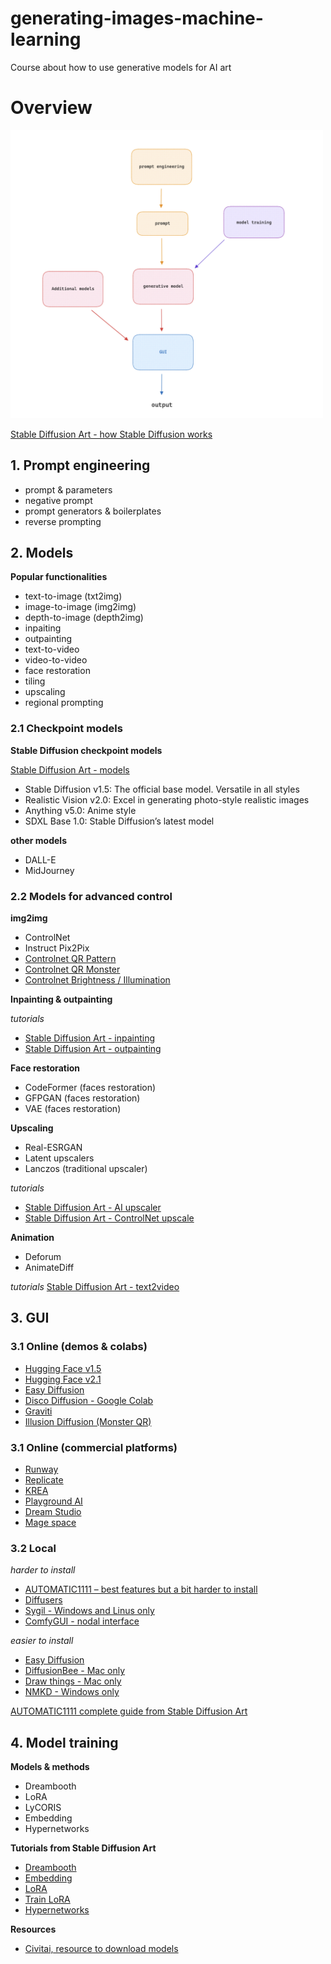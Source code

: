 # generating-images-machine-learning
Course about how to use generative models for AI art

# Overview

<img src="assets/generative models workflow.png" width="500" alt="generative model workflow">

[Stable Diffusion Art - how Stable Diffusion works](https://stable-diffusion-art.com/how-stable-diffusion-work/)

## 1. Prompt engineering

- prompt & parameters
- negative prompt
- prompt generators & boilerplates
- reverse prompting

## 2. Models

**Popular functionalities**

- text-to-image (txt2img)
- image-to-image (img2img)
- depth-to-image (depth2img)
- inpaiting
- outpainting
- text-to-video
- video-to-video
- face restoration
- tiling
- upscaling
- regional prompting


### 2.1 Checkpoint models

**Stable Diffusion checkpoint models**

[Stable Diffusion Art - models](https://stable-diffusion-art.com/models/)

- Stable Diffusion v1.5: The official base model. Versatile in all styles
- Realistic Vision v2.0: Excel in generating photo-style realistic images
- Anything v5.0: Anime style
- SDXL Base 1.0: Stable Diffusion’s latest model

**other models**

- DALL-E
- MidJourney

### 2.2 Models for advanced control

**img2img**
- ControlNet
- Instruct Pix2Pix
- [Controlnet QR Pattern](https://civitai.com/models/90940/controlnet-qr-pattern-qr-codes)
- [Controlnet QR Monster](https://huggingface.co/monster-labs/control_v1p_sd15_qrcode_monster)
- [Controlnet Brightness / Illumination](https://huggingface.co/ioclab/ioc-controlnet/tree/main/models)

**Inpainting & outpainting**

_tutorials_
- [Stable Diffusion Art - inpainting](https://stable-diffusion-art.com/inpainting_basics/)
- [Stable Diffusion Art - outpainting](https://stable-diffusion-art.com/outpainting/)

**Face restoration**

- CodeFormer (faces restoration) 
- GFPGAN (faces restoration)
- VAE (faces restoration)

**Upscaling**

- Real-ESRGAN
- Latent upscalers
- Lanczos (traditional upscaler)

_tutorials_
- [Stable Diffusion Art - AI upscaler](https://stable-diffusion-art.com/ai-upscaler/)
- [Stable Diffusion Art - ControlNet upscale](https://stable-diffusion-art.com/controlnet-upscale/)

**Animation**

- Deforum
- AnimateDiff

_tutorials_
[Stable Diffusion Art - text2video](https://stable-diffusion-art.com/text-to-video/)


## 3. GUI

### 3.1 Online (demos & colabs)

- [Hugging Face v1.5](https://huggingface.co/spaces/runwayml/stable-diffusion-v1-5)
- [Hugging Face v2.1](https://huggingface.co/spaces/stabilityai/stable-diffusion)
- [Easy Diffusion](https://stablediffusion.gigantic.work/)
- [Disco Diffusion - Google Colab](https://colab.research.google.com/github/alembics/disco-diffusion/blob/main/Disco_Diffusion.ipynb)
- [Graviti](https://library.graviti.com/)
- [Illusion Diffusion (Monster QR)](https://huggingface.co/spaces/AP123/IllusionDiffusion)

### 3.1 Online (commercial platforms)

- [Runway](https://runwayml.com/)
- [Replicate](https://replicate.com/)
- [KREA](https://www.krea.ai/)
- [Playground AI](https://playgroundai.com/)
- [Dream Studio](https://beta.dreamstudio.ai/generate)
- [Mage space](https://www.mage.space/)

### 3.2 Local

_harder to install_
- [AUTOMATIC1111 – best features but a bit harder to install](https://github.com/AUTOMATIC1111/stable-diffusion-webui)
- [Diffusers](https://huggingface.co/docs/diffusers/index)
- [Sygil - Windows and Linus only](https://github.com/Sygil-Dev/sygil-webui)
- [ComfyGUI - nodal interface](https://github.com/comfyanonymous/ComfyUI)

_easier to install_
- [Easy Diffusion](https://easydiffusion.github.io/)
- [DiffusionBee - Mac only](https://diffusionbee.com/)
- [Draw things - Mac only](https://drawthings.ai/)
- [NMKD - Windows only](https://nmkd.itch.io/t2i-gui)

[AUTOMATIC1111 complete guide from Stable Diffusion Art](https://stable-diffusion-art.com/automatic1111/)

## 4. Model training

**Models & methods**
- Dreambooth
- LoRA
- LyCORIS
- Embedding
- Hypernetworks

**Tutorials from Stable Diffusion Art**
- [Dreambooth](https://stable-diffusion-art.com/dreambooth/)
- [Embedding](https://stable-diffusion-art.com/embedding/)
- [LoRA](https://stable-diffusion-art.com/lora/)
- [Train LoRA](https://stable-diffusion-art.com/train-lora/)
- [Hypernetworks](https://stable-diffusion-art.com/hypernetwork/)

**Resources**
- [Civitai, resource to download models](https://civitai.com/)